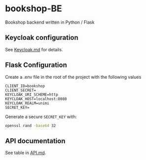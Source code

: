 # bookshop-BE

Bookshop backend written in Python / Flask

## Keycloak configuration
See [Keycloak.md](Keycloak.md) for details.

## Flask Configuration
Create a .env file in the root of the project with the following values


```
CLIENT_ID=bookshop
CLIENT_SECRET=
KEYCLOAK_URI_SCHEME=http
KEYCLOAK_HOST=localhost:8080
KEYCLOAK_REALM=unimi
SECRET_KEY=
```

Generate a secure `SECRET_KEY` with:

```bash
openssl rand -base64 32
```

## API documentation

See table in [API.md](API.md).
